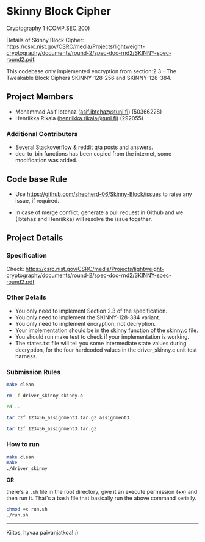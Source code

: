 # Skinny Block Cipher

Cryptography 1 (COMP.SEC.200)

Details of Skinny Block Cipher: <https://csrc.nist.gov/CSRC/media/Projects/lightweight-cryptography/documents/round-2/spec-doc-rnd2/SKINNY-spec-round2.pdf>.

This codebase only implemented encryption from section:2.3 - The Tweakable Block Ciphers SKINNY-128-256 and SKINNY-128-384.

## Project Members

* Mohammad Asif Ibtehaz (asif.ibtehaz@tuni.fi) (50366228)
* Henriikka Rikala (henriikka.rikala@tuni.fi) (292055)

### Additional Contributors

* Several Stackoverflow & reddit q/a posts and answers.
* dec_to_bin functions has been copied from the internet, some modification was added.

## Code base Rule

* Use <https://github.com/shepherd-06/Skinny-Block/issues> to raise any issue, if required.

* In case of merge conflict, generate a pull request in Github and we (Ibtehaz and Henriikka) will resolve the issue together.

## Project Details

### Specification

Check: <https://csrc.nist.gov/CSRC/media/Projects/lightweight-cryptography/documents/round-2/spec-doc-rnd2/SKINNY-spec-round2.pdf>

### Other Details

* You only need to implement Section 2.3 of the specification.
* You only need to implement the SKINNY-128-384 variant.
* You only need to implement encryption, not decryption.
* Your implementation should be in the skinny function of the skinny.c file.
* You should run make test to check if your implementation is working.
* The states.txt file will tell you some intermediate state values during decryption, for the four hardcoded values in the driver_skinny.c unit test harness.

### Submission Rules

```bash
make clean

rm -f driver_skinny skinny.o

cd ..

tar czf 123456_assignment3.tar.gz assignment3

tar tzf 123456_assignment3.tar.gz
```

### How to run

```bash
make clean
make
./driver_skinny
```

<b>OR</b>

there's a `.sh` file in the root directory, give it an execute permission (+x) and then run it. That's a bash file that basically run the above command serially.

```bash
chmod +x run.sh
./run.sh
```

------
Kiitos, hyvaa paivanjatkoa! :)
